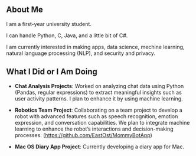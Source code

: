 ## About Me

I am a first-year university student.

I can handle Python, C, Java, and a little bit of C#.  

I am currently interested in making apps, data science, mechine learning, natural language processing (NLP), and security and privacy.

## What I Did or I Am Doing

- **Chat Analysis Projects**: Worked on analyzing chat data using Python (Pandas, regular expressions) to extract meaningful insights such as user activity patterns. I plan to enhance it by using machine learning.

- **Robotics Team Project**: Collaborating on a team project to develop a robot with advanced features such as speech recognition, emotion expression, and conversation capabilities. We plan to integrate machine learning to enhance the robot’s interactions and decision-making processes. (<https://github.com/EastOst/MommyBotApp>)



- **Mac OS Diary App Project**: Currently developing a diary app for Mac.
